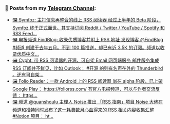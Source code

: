 ### 📰 Posts from my [Telegram Channel](https://t.me/s/aboutrss):
<!-- BLOG-POST-LIST:START -->
- [🖼 Symfoz: 主打信息再整合的线上 RSS 阅读器 经过上半年的 Beta 阶段，Symfoz 终于正式面世。其支持订阅 Reddit / Twitter / YouTube / Spotify 和 RSS Feed...](https://t.me/aboutrss/1228)
- [🖼 电报频道 FindBlog: 收录优质博客并附上 RSS 地址 发现博客 @FindBlog #频道 创建于去年五月。不到 100 篇推送，却已有近 3.5K 的订阅。频道以收录优质中文...](https://t.me/aboutrss/1227)
- [🖼 Cypht: 带 RSS 阅读器的开源、可自架 Email 网页端服务 邮件服务集成 RSS 订阅并不鲜见，比如 Outlook； #开源 的则有名声在外的 Thunderbird 。还有可自架...](https://t.me/aboutrss/1226)
- [🖼 Folio Reader：一款 Android 上的 RSS 阅读器 尚在 alpha 阶段，已上架 Google Play： https://foliorss.com/ 有官方电报频道，可以与作者交流反馈： https...](https://t.me/aboutrss/1225)
- [🖼 频道 @quanshoulu 主理人 Noise 推出 「RSS 指南」项目 Noise 大佬在频道和推特同时发布了这一耗费数月心血得来的 RSS 相关内容收集汇整 #Notion 项目： ht...](https://t.me/aboutrss/1224)
<!-- BLOG-POST-LIST:END -->

<!--
**AboutRSS/AboutRSS** is a ✨ _special_ ✨ repository because its `README.md` (this file) appears on your GitHub profile.

Here are some ideas to get you started:

- 🔭 I’m currently working on ...
- 🌱 I’m currently learning ...
- 👯 I’m looking to collaborate on ...
- 🤔 I’m looking for help with ...
- 💬 Ask me about ...
- 📫 How to reach me: ...
- 😄 Pronouns: ...
- ⚡ Fun fact: ...
-->
